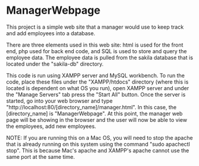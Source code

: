 # ManagerWebpage
This project is a simple web site that a manager would use to keep track and add employees into a database.

There are three elements used in this web site: html is used for the front end, php used for back end code, and SQL is used to 
store and query the employee data. The employee data is pulled from the sakila database that is located under the "sakila-db" 
directory.

This code is run using XAMPP server and MySQL workbench. To run the code, place these files under the "XAMPP/htdocs" directory
(where this is located is dependent on what OS you run), open XAMPP server and under the "Manage Servers" tab press the "Start
All" button. Once the server is started, go into your web browser and type "http://localhost:80/[directory_name]/manager.html".
In this case, the [directory_name] is "ManagerWebpage". At this point, the manager web page will be showing in the browser and
the user will now be able to view the employees, add new employees.


NOTE: If you are running this on a Mac OS, you will need to stop the apache that is already running on this system using the
command "sudo apachectl stop". This is because Mac's apache and XAMPP's apache cannot use the same port at the same time.
